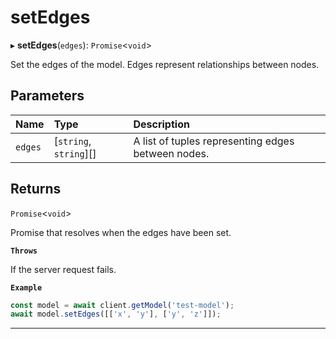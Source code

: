 # setEdges


▸ **setEdges**(`edges`): `Promise`\<`void`\>

Set the edges of the model.
Edges represent relationships between nodes.

## Parameters

| Name | Type | Description |
| :------ | :------ | :------ |
| `edges` | [`string`, `string`][] | A list of tuples representing edges between nodes. |

## Returns

`Promise`\<`void`\>

Promise that resolves when the edges have been set.

**`Throws`**

If the server request fails.

**`Example`**

```typescript
const model = await client.getModel('test-model');
await model.setEdges([['x', 'y'], ['y', 'z']]);
```

___
